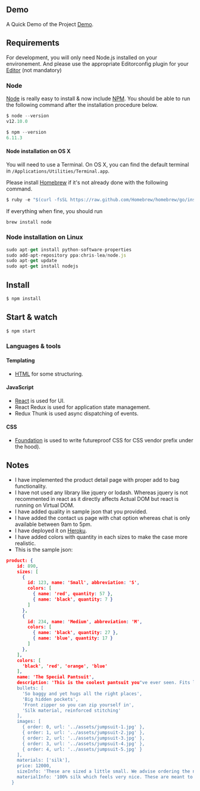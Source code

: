 ## Demo
A Quick Demo of the Project [Demo](https://epic-mccarthy-a48a22.netlify.app/).

## Requirements
For development, you will only need Node.js installed on your environement. And please use the appropriate Editorconfig plugin for your [Editor](https://editorconfig.org/) (not mandatory)

### Node

[Node](https://nodejs.org/en/) is really easy to install & now include [NPM](https://www.npmjs.com/). You should be able to run the following command after the installation procedure below.

```javascript
$ node --version
v12.10.0

$ npm --version
6.11.3
```

#### Node installation on OS X

You will need to use a Terminal. On OS X, you can find the default terminal in `/Applications/Utilities/Terminal.app`.

Please install [Homebrew](https://brew.sh/) if it's not already done with the following command.

```javascript
$ ruby -e "$(curl -fsSL https://raw.github.com/Homebrew/homebrew/go/install)"

```
If everything when fine, you should run

```javascript
brew install node

```


### Node installation on Linux

```javascript
sudo apt-get install python-software-properties
sudo add-apt-repository ppa:chris-lea/node.js
sudo apt-get update
sudo apt-get install nodejs
```

## Install

```javascript
$ npm install
```

## Start & watch

```javascript
$ npm start
```
### Languages & tools

#### Templating
* [HTML](http://jade-lang.com/) for some structuring.
#### JavaScript
* [React](https://reactjs.org/) is used for UI.
* React Redux is used for application state management.
* Redux Thunk is used async dispatching of events.
#### CSS
* [Foundation](http://cssnext.putaindecode.io/) is used to write futureproof CSS for CSS vendor prefix under the hood).


## Notes

* I have implemented the product detail page with proper add to bag functionality.
* I have not used any library like jquery or lodash. Whereas jquery is not recommented in react as it directly affects Actual DOM but react is running on Virtual DOM.
* I have added quality in sample json that you provided.
* I have added the contact us page with chat option whereas chat is only available between 9am to 5pm.
* I have deployed it on [Heroku](https://daily-fashion.herokuapp.com/).
* I have added colors with quantity in each sizes to make the case more realistic.
* This is the sample json:

```json
product: {
    id: 890,
    sizes: [
      {
        id: 123, name: 'Small', abbreviation: 'S',
        colors: [
          { name: 'red', quantity: 57 },
          { name: 'black', quantity: 7 }
        ]
      },
      {
        id: 234, name: 'Medium', abbreviation: 'M',
        colors: [
          { name: 'black', quantity: 27 },
          { name: 'blue', quantity: 17 }
        ]
      },
    ],
    colors: [
      'black', 'red', 'orange', 'blue'
    ],
    name: 'The Special Pantsuit',
    description: 'This is the coolest pantsuit you"ve ever seen. Fits like a dream. Wear this everywhere, and nowhere.',
    bullets: [
      'So baggy and yet hugs all the right places',
      'Big hidden pockets',
      'Front zipper so you can zip yourself in',
      'Silk material, reinforced stitching'
    ],
    images: [
      { order: 0, url: '../assets/jumpsuit-1.jpg' },
      { order: 1, url: '../assets/jumpsuit-2.jpg' },
      { order: 2, url: '../assets/jumpsuit-3.jpg' },
      { order: 3, url: '../assets/jumpsuit-4.jpg' },
      { order: 4, url: '../assets/jumpsuit-5.jpg' }
    ],
    materials: ['silk'],
    price: 12000,
    sizeInfo: 'These are sized a little small. We advise ordering the next size up from what you normally wear.',
    materialInfo: '100% silk which feels very nice. These are meant to be warn slightly baggy so that they are comfortable. Zipper front with rolled up sleeves. Hip pockets on the front.'
  }

```
